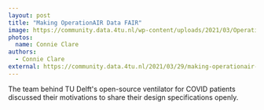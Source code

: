 ```yaml
---
layout: post
title: "Making OperationAIR Data FAIR"
image: https://community.data.4tu.nl/wp-content/uploads/2021/03/OperationAIR-1024x576.jpg
photos:
  name: Connie Clare
authors:
  - Connie Clare
external: https://community.data.4tu.nl/2021/03/29/making-operationair-data-fair/
---
```


The team behind TU Delft's open-source ventilator for COVID patients discussed their motivations to share their design specifications openly. 
